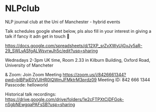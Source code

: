 # NLPclub
NLP journal club at the Uni of Manchester - hybrid events

Talk schedules google sheet below, pls also fill in your interest in giving a talk if fancy it adn get in touch 🙂

https://docs.google.com/spreadsheets/d/12XP_srZvXWyUjGvJy5aR-29_SWLyASfgALWsvrwJh5c/edit?usp=sharing

Wednsdays 2-3pm UK time, 
Room 2.33 in Kilburn Building, Oxford Road, University of Mancheter 

& 
Zoom:
Join Zoom Meeting
https://zoom.us/j/8426661344?pwd=blBPajE0VUlHR0lQWmJFMktrM3prdz09
Meeting ID: 842 666 1344	
Passcode: helloworld

Historical talk recordings:
https://drive.google.com/drive/folders/1e2cFTPXtCjDFGok-nSgbNEwgqaPAFsSB?usp=sharing 
